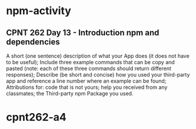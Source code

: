 # npm-activity
## CPNT 262 Day 13 - Introduction npm and dependencies

A short (one sentence) description of what your App does (it does not have to be useful); Include three example commands that can be copy and pasted (note: each of these three commands should return different responses); Describe (be short and concise) how you used your third-party app and reference a line number where an example can be found; Attributions for: code that is not yours; help you received from any classmates; the Third-party npm Package you used.
# cpnt262-a4
